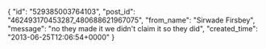  {
   "id": "529385003764103",
   "post_id": "462493170453287_480688621967075",
   "from_name": "Sirwade Firsbey",
   "message": "no they made it we didn't claim it so they did",
   "created_time": "2013-06-25T12:06:54+0000"
 }

